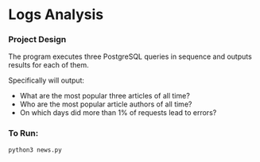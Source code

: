 # Logs Analysis

### Project Design

The program executes three PostgreSQL queries in sequence and outputs results for each of them.

Specifically will output:
* What are the most popular three articles of all time? 
* Who are the most popular article authors of all time?
* On which days did more than 1% of requests lead to errors?

### To Run:

`python3 news.py`
